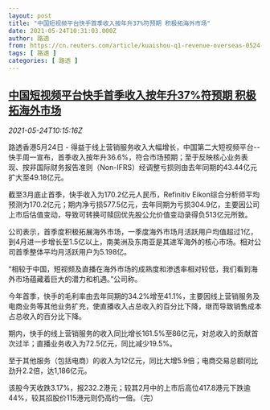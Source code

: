 ```yaml
---
layout: post
title: "中国短视频平台快手首季收入按年升37%符预期 积极拓海外市场"
date: 2021-05-24T10:31:03.000Z
author: 路透
from: https://cn.reuters.com/article/kuaishou-q1-revenue-overseas-0524-idCNKCS2D50SJ
tags: [ 路透 ]
categories: [ 路透 ]
---
```

<!--1621852263000-->
[中国短视频平台快手首季收入按年升37%符预期 积极拓海外市场](https://cn.reuters.com/article/kuaishou-q1-revenue-overseas-0524-idCNKCS2D50SJ)
------

<div>
<div><i>2021-05-24T10:15:16Z</i></div><p>路透香港5月24日 - 得益于线上营销服务收入大幅增长，中国第二大短视频平台--快手周一宣布，首季收入按年升36.6%，符合市场预期；至于反映核心业务表现、按非国际财务报告准则（Non-IFRS）经调整亏损则由去年同期的43.44亿元扩大至49.18亿元。</p><p>截至3月底止首季，快手收入为170.2亿元人民币，Refinitiv Eikon综合分析师平均预测为170.2亿元；期内净亏损577.5亿元，去年同期为亏损304.9亿，主要因公司上市后估值变动，导致可转换可赎回优先股公允价值变动录得负513亿元所致。</p><p>公司表示，首季度积极拓展海外市场，一季度海外市场月活跃用户均值超过1亿，到4月进一步增长至1.5亿以上，南美洲及东南亚是其进军海外的核心市场。相对公司首季整体平均月活跃用户为5.198亿。</p><p>“相较于中国，短视频及直播在海外市场的成熟度和渗透率相对较低，我们看到海外市场蕴藏着巨大的潜力和机遇。”公司称。</p><p>今年首季，快手的毛利率由去年同期的34.2%增至41.1%，主要因线上营销服务及电商业务等其他业务扩充，使直播收入占总收入的百分比下降，继而导致销售成本占总收入的百分比下降。</p><p>期内，快手的线上营销服务的收入同比增长161.5%至86亿元，对总收入的贡献首次过半；直播业务收入为72.5亿元，同比减少19.5%。</p><p>至于其他服务（包括电商）的收入为12亿元，同比大增5.9倍；电商交易总额同比劲升2.2倍，达1,186亿元。</p><p>该股今天收跌3.17%，报232.2港元；较其2月中的上市后高位417.8港元下跌逾44%，较其招股价115港元则仍高约一倍。（完）</p>
</div>
